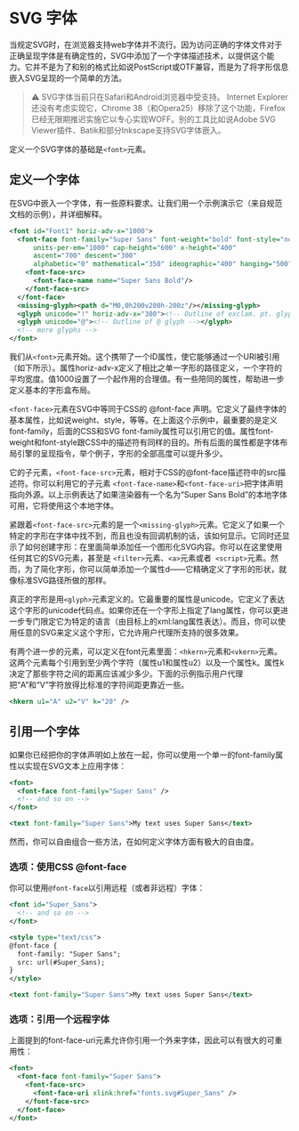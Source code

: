 # SVG 字体
当规定SVG时，在浏览器支持web字体并不流行。因为访问正确的字体文件对于正确呈现字体是有确定性的，SVG中添加了一个字体描述技术，以提供这个能力。它并不是为了和别的格式比如说PostScript或OTF兼容，而是为了将字形信息嵌入SVG呈现的一个简单的方法。

>:warning: SVG字体当前只在Safari和Android浏览器中受支持。
Internet Explorer还没有考虑实现它，Chrome 38（和Opera25）移除了这个功能，Firefox已经无限期推迟实施它以专心实现WOFF。别的工具比如说Adobe SVG Viewer插件、Batik和部分Inkscape支持SVG字体嵌入。

定义一个SVG字体的基础是`<font>`元素。
## 定义一个字体
在SVG中嵌入一个字体，有一些原料要求。让我们用一个示例演示它（来自规范文档的示例），并详细解释。
```xml
<font id="Font1" horiz-adv-x="1000">
  <font-face font-family="Super Sans" font-weight="bold" font-style="normal"
      units-per-em="1000" cap-height="600" x-height="400"
      ascent="700" descent="300"
      alphabetic="0" mathematical="350" ideographic="400" hanging="500">
    <font-face-src>
      <font-face-name name="Super Sans Bold"/>
    </font-face-src>
  </font-face>
  <missing-glyph><path d="M0,0h200v200h-200z"/></missing-glyph>
  <glyph unicode="!" horiz-adv-x="300"><!-- Outline of exclam. pt. glyph --></glyph>
  <glyph unicode="@"><!-- Outline of @ glyph --></glyph>
  <!-- more glyphs -->
</font>
```
我们从`<font>`元素开始。这个携带了一个ID属性，使它能够通过一个URI被引用（如下所示）。属性horiz-adv-x定义了相比之单一字形的路径定义，一个字符的平均宽度。值1000设置了一个起作用的合理值。有一些陪同的属性，帮助进一步定义基本的字形盒布局。

`<font-face>`元素在SVG中等同于CSS的 @font-face 声明。它定义了最终字体的基本属性，比如说weight、style，等等。在上面这个示例中，最重要的是定义font-family，后面的CSS和SVG font-family属性可以引用它的值。属性font-weight和font-style跟CSS中的描述符有同样的目的。所有后面的属性都是字体布局引擎的呈现指令，举个例子，字形的全部高度可以提升多少。

它的子元素，`<font-face-src>`元素，相对于CSS的@font-face描述符中的src描述符。你可以利用它的子元素 `<font-face-name>`和`<font-face-uri>`把字体声明指向外源。以上示例表达了如果渲染器有一个名为“Super Sans Bold”的本地字体可用，它将使用这个本地字体。

紧跟着`<font-face-src>`元素的是一个`<missing-glyph>`元素。它定义了如果一个特定的字形在字体中找不到，而且也没有回调机制的话，该如何显示。它同时还显示了如何创建字形：在里面简单添加任一个图形化SVG内容。你可以在这里使用任何其它的SVG元素，甚至是 `<filter>`元素、`<a>`元素或者` <script>`元素。然而，为了简化字形，你可以简单添加一个属性d——它精确定义了字形的形状，就像标准SVG路径所做的那样。

真正的字形是用`<glyph>`元素定义的。它最重要的属性是unicode。它定义了表达这个字形的unicode代码点。如果你还在一个字形上指定了lang属性，你可以更进一步专门限定它为特定的语言（由目标上的xml:lang属性表达）。而且，你可以使用任意的SVG来定义这个字形，它允许用户代理所支持的很多效果。

有两个进一步的元素，可以定义在font元素里面：`<hkern>`元素和`<vkern>`元素。这两个元素每个引用到至少两个字符（属性u1和属性u2）以及一个属性k。属性k决定了那些字符之间的距离应该减少多少。下面的示例指示用户代理把“A”和“V”字符放得比标准的字符间距更靠近一些。
```xml
<hkern u1="A" u2="V" k="20" />
```
## 引用一个字体
如果你已经把你的字体声明如上放在一起，你可以使用一个单一的font-family属性以实现在SVG文本上应用字体：
```xml
<font>
  <font-face font-family="Super Sans" />
  <!-- and so on -->
</font>

<text font-family="Super Sans">My text uses Super Sans</text>
```
然而，你可以自由组合一些方法，在如何定义字体方面有极大的自由度。
### 选项：使用CSS @font-face
你可以使用`@font-face`以引用远程（或者非远程）字体：
```xml
<font id="Super_Sans">
  <!-- and so on -->
</font>

<style type="text/css">
@font-face {
  font-family: "Super Sans";
  src: url(#Super_Sans);
}
</style>

<text font-family="Super Sans">My text uses Super Sans</text>
```
### 选项：引用一个远程字体
上面提到的font-face-uri元素允许你引用一个外来字体，因此可以有很大的可重用性：
```xml
<font>
  <font-face font-family="Super Sans">
    <font-face-src>
      <font-face-uri xlink:href="fonts.svg#Super_Sans" />
    </font-face-src>
  </font-face>
</font> 
```